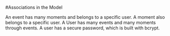 #Associations in the Model

An event has many moments and belongs to a specific user.
A moment also belongs to a specific user.
A User has many events and many moments through events.
A user has a secure password, which is built with bcrypt.
